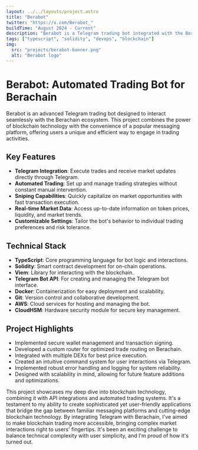 ```yaml
---
layout: ../../layouts/project.astro
title: "Berabot"
twitter: "https://x.com/Berabot_"
buildTime: "August 2024 - Current"
description: "Berabot is a Telegram trading bot integrated with the Berachain. It allows users to perform trading and sniping operations directly from Telegram, offering a seamless and accessible experience for interacting with the market."
tags: ["typescript", "solidity", "devops", "blockchain"]
img:
  src: "projects/berabot-banner.png"
  alt: "Berabot logo"
---
```

# Berabot: Automated Trading Bot for Berachain

Berabot is an advanced Telegram trading bot designed to interact seamlessly with the Berachain ecosystem. This project combines the power of blockchain technology with the convenience of a popular messaging platform, offering users a unique and efficient way to engage in trading activities.

## Key Features

- **Telegram Integration**: Execute trades and receive market updates directly through Telegram.
- **Automated Trading**: Set up and manage trading strategies without constant manual intervention.
- **Sniping Capabilities**: Quickly capitalize on market opportunities with fast transaction execution.
- **Real-time Market Data**: Access up-to-date information on token prices, liquidity, and market trends.
- **Customizable Settings**: Tailor the bot's behavior to individual trading preferences and risk tolerance.

## Technical Stack

- **TypeScript**: Core programming language for bot logic and interactions.
- **Solidity**: Smart contract development for on-chain operations.
- **Viem**: Library for interacting with the blockchain.
- **Telegram Bot API**: For creating and managing the Telegram bot interface.
- **Docker**: Containerization for easy deployment and scalability.
- **Git**: Version control and collaborative development.
- **AWS**: Cloud services for hosting and managing the bot.
- **CloudHSM**: Hardware security module for secure key management.

## Project Highlights

- Implemented secure wallet management and transaction signing.
- Developed a custom router for optimized trade routing on Berachain.
- Integrated with multiple DEXs for best price execution.
- Created an intuitive command system for user interactions via Telegram.
- Implemented robust error handling and logging for system reliability.
- Designed with scalability in mind, allowing for future feature additions and optimizations.

This project showcases my deep dive into blockchain technology, combining it with API integrations and automated trading systems. It's a testament to my ability to create sophisticated yet user-friendly applications that bridge the gap between familiar messaging platforms and cutting-edge blockchain technology. By integrating Telegram with Berachain, I've aimed to make blockchain trading more accessible, bringing complex market interactions right to users' fingertips. It's been an exciting challenge to balance technical complexity with user simplicity, and I'm proud of how it's turned out.